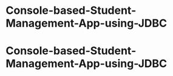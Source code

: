 # Console-based-Student-Management-App-using-JDBC
# Console-based-Student-Management-App-using-JDBC
